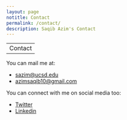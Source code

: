 ```yaml
---
layout: page
notitle: Contact
permalink: /contact/
description: Saqib Azim's Contact
---
```


<table width="100%" align="center" border="0" cellspacing="0">
<tbody>
  <tr>
    <td>
      <heading>Contact</heading>
    </td>
  </tr>
</tbody>
</table>

<table style="width:100%;border:0px;border-spacing:0px;border-collapse:separate;margin-right:auto;margin-left:auto;margin-bottom:15px">
<tbody>
  <tr>
    <p>You can mail me at:</p>
    <ul>
        <li><a href="mailto: sazim@ucsd.edu">sazim@ucsd.edu</a></li>
        <li><a href="mailto: azimsaqib10@gmail.com">azimsaqib10@gmail.com</a></li>
    </ul>
    <p>You can connect with me on social media too:</p>
    <ul>
        <li><a href="https://twitter.com/_saqib1707">Twitter</a></li>
        <li><a href="https://www.linkedin.com/in/saqibazim/">Linkedin</a></li>
    </ul>
  </tr>
</tbody>
</table>